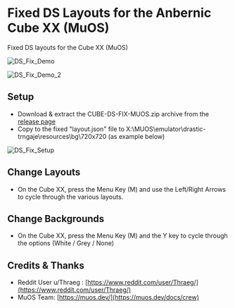 # Fixed DS Layouts for the Anbernic Cube XX (MuOS)

Fixed DS layouts for the Cube XX (MuOS)

![DS_Fix_Demo](https://github.com/user-attachments/assets/3975baee-4cfe-41a3-99db-5a03f9c687a5)

![DS_Fix_Demo_2](https://github.com/user-attachments/assets/66052ec4-e04e-4026-8c46-9174279435ee)

## Setup

- Download & extract the CUBE-DS-FIX-MUOS.zip archive from the [release page](https://github.com/acatone-git/Cube_DS_Fix_MuOS/releases)
- Copy to the fixed "layout.json" file to X:\MUOS\emulator\drastic-trngaje\resources\bg\720x720 
  (as example below)

![DS_Fix_Setup](https://github.com/user-attachments/assets/1b6cf84f-066b-4417-a2e8-e5bcd1ec1002)

## Change Layouts

- On the Cube XX, press the Menu Key (M) and use the Left/Right Arrows to cycle through the various layouts.

## Change Backgrounds

- On the Cube XX, press the Menu Key (M) and the Y key to cycle through the options (White / Grey / None)
  
## Credits & Thanks

- Reddit User u/Thraeg : [https://www.reddit.com/user/Thraeg/](https://www.reddit.com/user/Thraeg/)
- MuOS Team: [https://muos.dev/](https://muos.dev/docs/crew)

